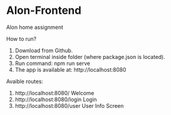# Alon-Frontend

Alon home assignment

How to run?  
1. Download from Github.  
2. Open terminal inside folder (where package.json is located).  
3. Run command: npm run serve
4. The app is available at: http://localhost:8080  
  
Avaible routes:  
1. http://localhost:8080/  Welcome
2. http://localhost:8080/login Login
3. http://localhost:8080/user User Info Screen  
